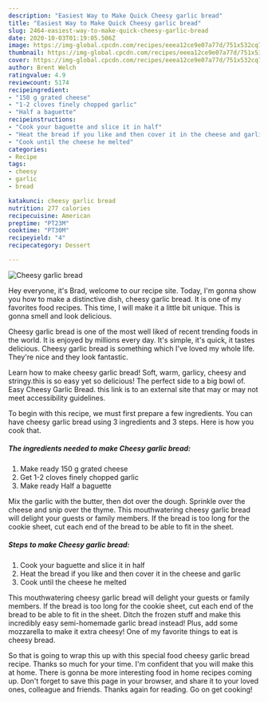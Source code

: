 ```yaml
---
description: "Easiest Way to Make Quick Cheesy garlic bread"
title: "Easiest Way to Make Quick Cheesy garlic bread"
slug: 2464-easiest-way-to-make-quick-cheesy-garlic-bread
date: 2020-10-03T01:19:05.506Z
image: https://img-global.cpcdn.com/recipes/eeea12ce9e07a77d/751x532cq70/cheesy-garlic-bread-recipe-main-photo.jpg
thumbnail: https://img-global.cpcdn.com/recipes/eeea12ce9e07a77d/751x532cq70/cheesy-garlic-bread-recipe-main-photo.jpg
cover: https://img-global.cpcdn.com/recipes/eeea12ce9e07a77d/751x532cq70/cheesy-garlic-bread-recipe-main-photo.jpg
author: Brent Welch
ratingvalue: 4.9
reviewcount: 5174
recipeingredient:
- "150 g grated cheese"
- "1-2 cloves finely chopped garlic"
- "Half a baguette"
recipeinstructions:
- "Cook your baguette and slice it in half"
- "Heat the bread if you like and then cover it in the cheese and garlic"
- "Cook until the cheese he melted"
categories:
- Recipe
tags:
- cheesy
- garlic
- bread

katakunci: cheesy garlic bread 
nutrition: 277 calories
recipecuisine: American
preptime: "PT23M"
cooktime: "PT30M"
recipeyield: "4"
recipecategory: Dessert

---
```



![Cheesy garlic bread](https://img-global.cpcdn.com/recipes/eeea12ce9e07a77d/751x532cq70/cheesy-garlic-bread-recipe-main-photo.jpg)

Hey everyone, it's Brad, welcome to our recipe site. Today, I'm gonna show you how to make a distinctive dish, cheesy garlic bread. It is one of my favorites food recipes. This time, I will make it a little bit unique. This is gonna smell and look delicious.

Cheesy garlic bread is one of the most well liked of recent trending foods in the world. It is enjoyed by millions every day. It's simple, it's quick, it tastes delicious. Cheesy garlic bread is something which I've loved my whole life. They're nice and they look fantastic.

Learn how to make cheesy garlic bread! Soft, warm, garlicy, cheesy and stringy.this is so easy yet so delicious! The perfect side to a big bowl of. Easy Cheesy Garlic Bread. this link is to an external site that may or may not meet accessibility guidelines.


To begin with this recipe, we must first prepare a few ingredients. You can have cheesy garlic bread using 3 ingredients and 3 steps. Here is how you cook that.

<!--inarticleads1-->

##### The ingredients needed to make Cheesy garlic bread:

1. Make ready 150 g grated cheese
1. Get 1-2 cloves finely chopped garlic
1. Make ready Half a baguette


Mix the garlic with the butter, then dot over the dough. Sprinkle over the cheese and snip over the thyme. This mouthwatering cheesy garlic bread will delight your guests or family members. If the bread is too long for the cookie sheet, cut each end of the bread to be able to fit in the sheet. 

<!--inarticleads2-->

##### Steps to make Cheesy garlic bread:

1. Cook your baguette and slice it in half
1. Heat the bread if you like and then cover it in the cheese and garlic
1. Cook until the cheese he melted


This mouthwatering cheesy garlic bread will delight your guests or family members. If the bread is too long for the cookie sheet, cut each end of the bread to be able to fit in the sheet. Ditch the frozen stuff and make this incredibly easy semi-homemade garlic bread instead! Plus, add some mozzarella to make it extra cheesy! One of my favorite things to eat is cheesy bread. 

So that is going to wrap this up with this special food cheesy garlic bread recipe. Thanks so much for your time. I'm confident that you will make this at home. There is gonna be more interesting food in home recipes coming up. Don't forget to save this page in your browser, and share it to your loved ones, colleague and friends. Thanks again for reading. Go on get cooking!
